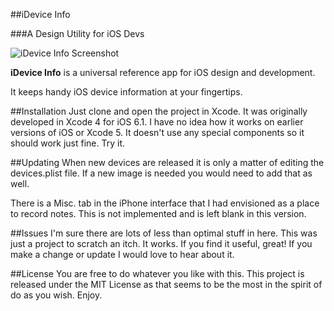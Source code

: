 ##iDevice Info

###A Design Utility for iOS Devs

![iDevice Info Screenshot](https://bitbucket.org/patrickmcconnell/idevice-info/raw/master/Assets/iDevice-Info.png)

**iDevice Info** is a universal reference app for iOS design and development.

It keeps handy iOS device information at your fingertips. 

##Installation
Just clone and open the project in Xcode. It was originally developed in Xcode 4 for iOS 6.1. I have no idea how it works on earlier versions of iOS or Xcode 5. It doesn't use any special components so it should work just fine. Try it.

##Updating
When new devices are released it is only a matter of editing the devices.plist file. If a new image is needed you would need to add that as well.

There is a Misc. tab in the iPhone interface that I had envisioned as a place to record notes. This is not implemented and is left blank in this version.

##Issues
I'm sure there are lots of less than optimal stuff in here. This was just a project to scratch an itch. It works. If you find it useful, great! If you make a change or update I would love to hear about it.

##License
You are free to do whatever you like with this. This project is released under the MIT License as that seems to be the most in the spirit of do as you wish. Enjoy.